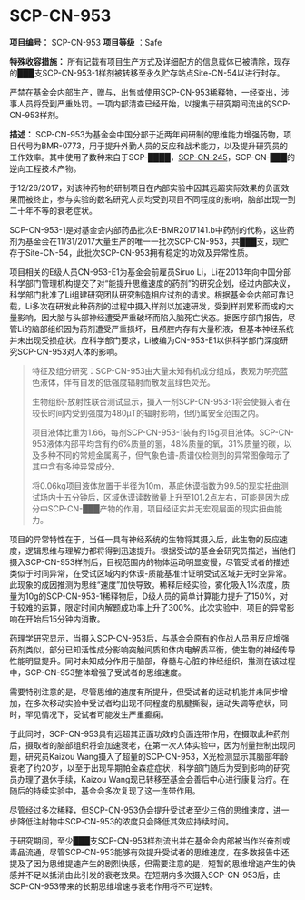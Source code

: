 # SCP-CN-953


**项目编号：** SCP-CN-953
**项目等级** ：Safe

**特殊收容措施：** 所有记载有项目生产方式及详细配方的信息载体已被清除，现存的███支SCP-CN-953-1样剂被转移至永久贮存站点Site-CN-54以进行封存。

严禁在基金会内部生产，赠与，出售或使用SCP-CN-953稀释物，一经查出，涉事人员将受到严重处罚。一项内部清查已经开始，以搜集于研究期间流出的SCP-CN-953样剂。

**描述：** SCP-CN-953为基金会中国分部于近两年间研制的思维能力增强药物，项目代号为BMR-0773，用于提升外勤人员的反应和战术能力，以及提升研究员的工作效率。其中使用了数种来自于SCP-████，[SCP-CN-245](//scp-wiki-cn.wikidot.com/scp-cn-245)，SCP-CN-███的逆向工程技术产物。

于12/26/2017，对该种药物的研制项目在内部实验中因其远超实际效果的负面效果而被终止，参与实验的数名研究人员均受到项目不同程度的影响，脑部出现一到二十年不等的衰老症状。

SCP-CN-953-1是对基金会内部药品批次E-BMR2017141.b中药剂的代称，这些药剂为基金会在11/31/2017大量生产的唯一一批次SCP-CN-953，共███支，现贮存于Site-CN-54，此批次SCP-CN-953拥有稳定的功效及异常性质。

项目相关的E级人员CN-953-E1为基金会前雇员Siruo Li，Li在2013年向中国分部科学部门管理机构提交了对“能提升思维速度的药剂”的研究企划，经过内部决议，科学部门批准了Li组建研究团队研究制造相应试剂的请求。根据基金会内部可靠记载，Li多次在研发此种药剂的过程中摄入样剂以加速研发，受到样剂累积而成的大量影响，因大脑与头部神经遭受严重破坏而陷入脑死亡状态。据医疗部门报告，尽管Li的脑部组织因为药剂遭受严重损坏，且颅腔内存有大量积液，但基本神经系统并未出现受损症状。应科学部门要求，Li被编为CN-953-E1以供科学部门深度研究SCP-CN-953对人体的影响。



> 特征及组分研究：SCP-CN-953由大量未知有机成分组成，表观为明亮蓝色液体，伴有自发的低强度辐射而散发蓝绿色荧光。
> 
> 生物组织-放射性联合测试显示，摄入一剂SCP-CN-953-1将会使摄入者在较长时间内受到强度为480μT的辐射影响，但仍属安全范围之内。
> 
> 项目液体比重为1.66，每剂SCP-CN-953-1装有约15g项目液体。SCP-CN-953液体内部平均含有约6%质量的氢，48%质量的氧，31%质量的碳，以及多种不同的常规金属离子，但气象色谱-质谱仪检测到的异常图像暗示了其中含有多种异常成分。
> 
> 将0.06kg项目液体放置于半径为10m，基底休谟指数为99.5的现实扭曲测试场内十五分钟后，区域休谟读数微量上升至101.2点左右，可能是因为成分中SCP-CN-███产物的作用，项目经证实并无宏观层面的现实扭曲能力。
> 

项目的异常特性在于，当任一具有神经系统的生物将其摄入后，此生物的反应速度，逻辑思维与理解力都将得到迅速提升。根据受试的基金会研究员描述，当他们摄入SCP-CN-953样剂后，目视范围内的物体运动明显变慢，尽管受试者的描述类似于时间异常，在受试区域内的休谟-质能基准计证明受试区域并无时空异常。此现象的成因推测为思维“速度”加快导致。稀释后经实验，雾化吸入1%浓度，质量为10g的SCP-CN-953-1稀释物后，D级人员的简单计算能力提升了150%，对于较难的运算，限定时间内解题成功率上升了300%。此次实验中，项目的异常影响在开始后15分钟内消散。

药理学研究显示，当摄入SCP-CN-953后，与基金会原有的作战人员用反应增强药剂类似，部分已知活性成分影响突触间质和体内电解质平衡，使生物的神经传导性能明显提升。同时未知成分作用于脑部，脊髓与心脏的神经组织，推测在该过程中，SCP-CN-953整体增强了受试者的思维速度。

需要特别注意的是，尽管思维的速度有所提升，但受试者的运动机能并未同步增加，在多次移动实验中受试者均出现不同程度的肌腱撕裂，运动失调等症状，同时，罕见情况下，受试者可能发生严重癫痫。

于此同时，SCP-CN-953具有远超其正面功效的负面连带作用，在摄取此种药剂后，摄取者的脑部组织将会加速衰老，在第一次人体实验中，因为剂量控制出现问题，研究员Kaizou Wang摄入了超量的SCP-CN-953，X光检测显示其脑部年龄衰老了约20岁，以至于出现早期帕金森症症状，科学部门随后为受到影响的研究员办理了退休手续，Kaizou Wang现已转移至基金会善后中心进行康复治疗。在随后的持续实验中，基金会多次复现了这一连带作用。

尽管经过多次稀释，但SCP-CN-953仍会提升受试者至少三倍的思维速度，进一步降低注射物中SCP-CN-953的浓度只会降低其效应持续时间。

于研究期间，至少███支SCP-CN-953样剂流出并在基金会内部被当作兴奋剂或毒品流通，尽管SCP-CN-953能够有效提升受试者的思维速度，在多数报告中还提及了因为思维提速产生的剧烈快感，但需要注意的是，短暂的思维增速产生的快感并不足以抵消由此引发的衰老效果。在短期内多次摄入SCP-CN-953后，由SCP-CN-953带来的长期思维增速与衰老作用将不可逆转。



